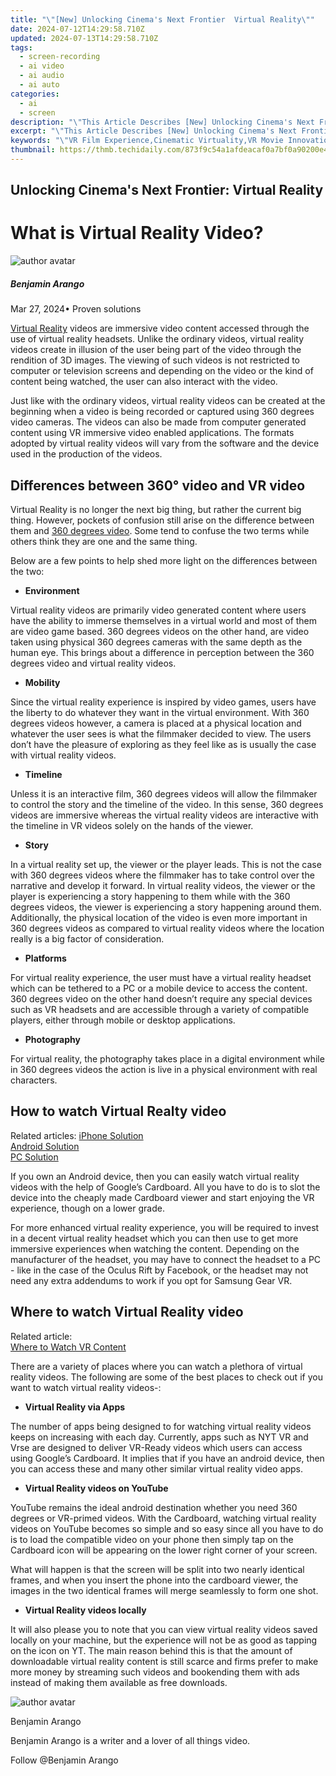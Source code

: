 ```yaml
---
title: "\"[New] Unlocking Cinema's Next Frontier  Virtual Reality\""
date: 2024-07-12T14:29:58.710Z
updated: 2024-07-13T14:29:58.710Z
tags: 
  - screen-recording
  - ai video
  - ai audio
  - ai auto
categories: 
  - ai
  - screen
description: "\"This Article Describes [New] Unlocking Cinema's Next Frontier: Virtual Reality\""
excerpt: "\"This Article Describes [New] Unlocking Cinema's Next Frontier: Virtual Reality\""
keywords: "\"VR Film Experience,Cinematic Virtuality,VR Movie Innovation,Future Cinema Tech,VR Screen Revolution,Immersive Film Viewing,Next-Gen VR Films\""
thumbnail: https://thmb.techidaily.com/873f9c54a1afdeacaf0a7bf0a90200e4a3988d1889abd1b7bd114686effc9882.jpg
---
```


## Unlocking Cinema's Next Frontier: Virtual Reality

# What is Virtual Reality Video?

![author avatar](https://images.wondershare.com/filmora/article-images/benjamin-arango-author.jpg)

##### Benjamin Arango

 Mar 27, 2024• Proven solutions

[Virtual Reality](https://tools.techidaily.com/wondershare/filmora/download/) videos are immersive video content accessed through the use of virtual reality headsets. Unlike the ordinary videos, virtual reality videos create in illusion of the user being part of the video through the rendition of 3D images. The viewing of such videos is not restricted to computer or television screens and depending on the video or the kind of content being watched, the user can also interact with the video.

 Just like with the ordinary videos, virtual reality videos can be created at the beginning when a video is being recorded or captured using 360 degrees video cameras. The videos can also be made from computer generated content using VR immersive video enabled applications. The formats adopted by virtual reality videos will vary from the software and the device used in the production of the videos.

## Differences between 360° video and VR video

 Virtual Reality is no longer the next big thing, but rather the current big thing. However, pockets of confusion still arise on the difference between them and [360 degrees video](https://filmora.wondershare.com/virtual-reality/what-is-360-video.html). Some tend to confuse the two terms while others think they are one and the same thing.

 Below are a few points to help shed more light on the differences between the two:

* **Environment**

 Virtual reality videos are primarily video generated content where users have the ability to immerse themselves in a virtual world and most of them are video game based. 360 degrees videos on the other hand, are video taken using physical 360 degrees cameras with the same depth as the human eye. This brings about a difference in perception between the 360 degrees video and virtual reality videos.

* **Mobility**

 Since the virtual reality experience is inspired by video games, users have the liberty to do whatever they want in the virtual environment. With 360 degrees videos however, a camera is placed at a physical location and whatever the user sees is what the filmmaker decided to view. The users don’t have the pleasure of exploring as they feel like as is usually the case with virtual reality videos.

* **Timeline**

 Unless it is an interactive film, 360 degrees videos will allow the filmmaker to control the story and the timeline of the video. In this sense, 360 degrees videos are immersive whereas the virtual reality videos are interactive with the timeline in VR videos solely on the hands of the viewer.

* **Story**

 In a virtual reality set up, the viewer or the player leads. This is not the case with 360 degrees videos where the filmmaker has to take control over the narrative and develop it forward. In virtual reality videos, the viewer or the player is experiencing a story happening to them while with the 360 degrees videos, the viewer is experiencing a story happening around them. Additionally, the physical location of the video is even more important in 360 degrees videos as compared to virtual reality videos where the location really is a big factor of consideration.

* **Platforms**

 For virtual reality experience, the user must have a virtual reality headset which can be tethered to a PC or a mobile device to access the content. 360 degrees video on the other hand doesn’t require any special devices such as VR headsets and are accessible through a variety of compatible players, either through mobile or desktop applications.

* **Photography**

 For virtual reality, the photography takes place in a digital environment while in 360 degrees videos the action is live in a physical environment with real characters.

## How to watch Virtual Realty video

 Related articles:
[iPhone Solution](https://tools.techidaily.com/wondershare/filmora/download/)  
[Android Solution](https://filmora.wondershare.com/virtual-reality/watch-vr-360-video-on-android.html)  
[PC Solution](https://tools.techidaily.com/wondershare/filmora/download/)

 If you own an Android device, then you can easily watch virtual reality videos with the help of Google’s Cardboard. All you have to do is to slot the device into the cheaply made Cardboard viewer and start enjoying the VR experience, though on a lower grade.

 For more enhanced virtual reality experience, you will be required to invest in a decent virtual reality headset which you can then use to get more immersive experiences when watching the content. Depending on the manufacturer of the headset, you may have to connect the headset to a PC - like in the case of the Oculus Rift by Facebook, or the headset may not need any extra addendums to work if you opt for Samsung Gear VR.

## Where to watch Virtual Reality video

 Related article:  
[Where to Watch VR Content](https://tools.techidaily.com/wondershare/filmora/download/)

 There are a variety of places where you can watch a plethora of virtual reality videos. The following are some of the best places to check out if you want to watch virtual reality videos-:

* **Virtual Reality via Apps**

 The number of apps being designed to for watching virtual reality videos keeps on increasing with each day. Currently, apps such as NYT VR and Vrse are designed to deliver VR-Ready videos which users can access using Google’s Cardboard. It implies that if you have an android device, then you can access these and many other similar virtual reality video apps.

* **Virtual Reality videos on YouTube**

 YouTube remains the ideal android destination whether you need 360 degrees or VR-primed videos. With the Cardboard, watching virtual reality videos on YouTube becomes so simple and so easy since all you have to do is to load the compatible video on your phone then simply tap on the Cardboard icon will be appearing on the lower right corner of your screen.

 What will happen is that the screen will be split into two nearly identical frames, and when you insert the phone into the cardboard viewer, the images in the two identical frames will merge seamlessly to form one shot.

* **Virtual Reality videos locally**

 It will also please you to note that you can view virtual reality videos saved locally on your machine, but the experience will not be as good as tapping on the icon on YT. The main reason behind this is that the amount of downloadable virtual reality content is still scarce and firms prefer to make more money by streaming such videos and bookending them with ads instead of making them available as free downloads.

![author avatar](https://images.wondershare.com/filmora/article-images/benjamin-arango-author.jpg)

Benjamin Arango

Benjamin Arango is a writer and a lover of all things video.

Follow @Benjamin Arango



<ins class="adsbygoogle"
     style="display:block"
     data-ad-format="autorelaxed"
     data-ad-client="ca-pub-7571918770474297"
     data-ad-slot="1223367746"></ins>

<ins class="adsbygoogle"
     style="display:block"
     data-ad-format="autorelaxed"
     data-ad-client="ca-pub-7571918770474297"
     data-ad-slot="1223367746"></ins>



<ins class="adsbygoogle"
     style="display:block"
     data-ad-client="ca-pub-7571918770474297"
     data-ad-slot="8358498916"
     data-ad-format="auto"
     data-full-width-responsive="true"></ins>







